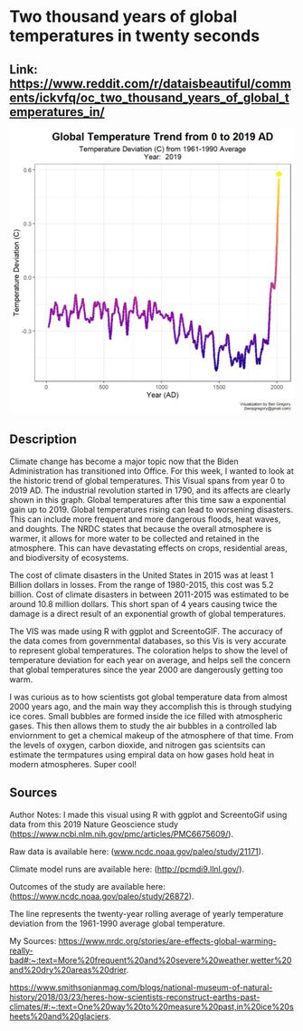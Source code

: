 # Two thousand years of global temperatures in twenty seconds

## Link: https://www.reddit.com/r/dataisbeautiful/comments/ickvfq/oc_two_thousand_years_of_global_temperatures_in/

![alt text](images/2000yearsglobaltemp.png)

## Description

Climate change has become a major topic now that the Biden Administration has transitioned into Office. For this week, I wanted to look at the historic trend of global temperatures. This Visual spans from year 0 to 2019 AD. The industrial revolution started in 1790, and its affects are clearly shown in this graph. Global temperatures after this time saw a exponential gain up to 2019. Global temperatures rising can lead to worsening disasters. This can include more frequent and more dangerous floods, heat waves, and doughts.  The NRDC states that because the overall atmosphere is warmer, it allows for more water to be collected and retained in the atmosphere. This can have devastating effects on crops, residential areas, and biodiversity of ecosystems. 

The cost of climate disasters in the United States in 2015 was at least 1 Billion dollars in losses. From the range of 1980-2015, this cost was 5.2 billion.
Cost of climate disasters in between 2011-2015 was estimated to be around 10.8 million dollars. This short span of 4 years causing twice the damage is a direct result of an exponential growth of global temperatures.

The VIS was made using R with ggplot and ScreentoGIF. The accuracy of the data comes from governmental databases, so this Vis is very accurate to represent global temperatures. The coloration helps to show the level of temperature deviation for each year on average, and helps sell the concern that global temperatures since the year 2000 are dangerously getting too warm.


I was curious as to how scientists got global temperature data from almost 2000 years ago, and the main way they accomplish this is through studying ice cores. Small bubbles are formed inside the ice filled with atmospheric gases. This then allows them to study the air bubbles in a controlled lab enviornment to get a chemical makeup of the atmosphere of that time. From the levels of oxygen, carbon dioxide, and nitrogen gas scientsits can estimate the termpatures using empiral data on how gases hold heat in modern atmospheres. Super cool!





## Sources
Author Notes:
I made this visual using R with ggplot and ScreentoGif using data from this 2019 Nature Geoscience study (https://www.ncbi.nlm.nih.gov/pmc/articles/PMC6675609/).

Raw data is available here: (www.ncdc.noaa.gov/paleo/study/21171).

Climate model runs are available here: (http://pcmdi9.llnl.gov/).

Outcomes of the study are available here: (https://www.ncdc.noaa.gov/paleo/study/26872).

The line represents the twenty-year rolling average of yearly temperature deviation from the 1961-1990 average global temperature.

My Sources:
https://www.nrdc.org/stories/are-effects-global-warming-really-bad#:~:text=More%20frequent%20and%20severe%20weather,wetter%20and%20dry%20areas%20drier.

https://www.smithsonianmag.com/blogs/national-museum-of-natural-history/2018/03/23/heres-how-scientists-reconstruct-earths-past-climates/#:~:text=One%20way%20to%20measure%20past,in%20ice%20sheets%20and%20glaciers.